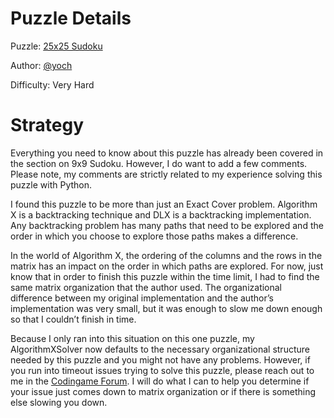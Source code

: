 # Puzzle Details

Puzzle: [25x25 Sudoku](https://www.codingame.com/training/expert/25x25-sudoku)

Author: [@yoch](https://www.codingame.com/profile/14a6f9fb972f723d06789c969370ff2e7411725)

Difficulty: Very Hard

# Strategy

Everything you need to know about this puzzle has already been covered in the section on 9x9 Sudoku. However, I do want to add a few comments. Please note, my comments are strictly related to my experience solving this puzzle with Python.

I found this puzzle to be more than just an Exact Cover problem. Algorithm X is a backtracking technique and DLX is a backtracking implementation. Any backtracking problem has many paths that need to be explored and the order in which you choose to explore those paths makes a difference. 

In the world of Algorithm X, the ordering of the columns and the rows in the matrix has an impact on the order in which paths are explored. For now, just know that in order to finish this puzzle within the time limit, I had to find the same matrix organization that the author used. The organizational difference between my original implementation and the author’s implementation was very small, but it was enough to slow me down enough so that I couldn’t finish in time.

Because I only ran into this situation on this one puzzle, my AlgorithmXSolver now defaults to the necessary organizational structure needed by this puzzle and you might not have any problems. However, if you run into timeout issues trying to solve this puzzle, please reach out to me in the [Codingame Forum]( https://www.codingame.com/forum). I will do what I can to help you determine if your issue just comes down to matrix organization or if there is something else slowing you down.

